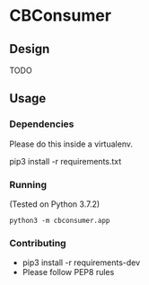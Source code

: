 # CBConsumer

## Design
TODO

## Usage

### Dependencies
Please do this inside a virtualenv.

pip3 install -r requirements.txt

### Running

(Tested on Python 3.7.2)

```
python3 -m cbconsumer.app
```

### Contributing
- pip3 install -r requirements-dev
- Please follow PEP8 rules

